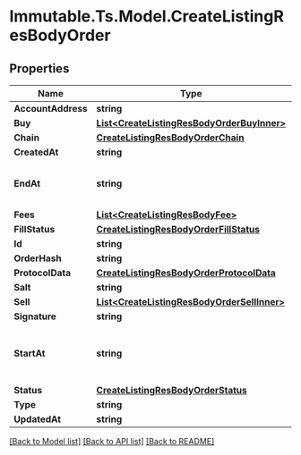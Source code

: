 # Immutable.Ts.Model.CreateListingResBodyOrder

## Properties

Name | Type | Description | Notes
------------ | ------------- | ------------- | -------------
**AccountAddress** | **string** |  | [optional] 
**Buy** | [**List&lt;CreateListingResBodyOrderBuyInner&gt;**](CreateListingResBodyOrderBuyInner.md) |  | [optional] 
**Chain** | [**CreateListingResBodyOrderChain**](CreateListingResBodyOrderChain.md) |  | [optional] 
**CreatedAt** | **string** |  | [optional] 
**EndAt** | **string** | Time after which the Order is expired | [optional] 
**Fees** | [**List&lt;CreateListingResBodyFee&gt;**](CreateListingResBodyFee.md) |  | [optional] 
**FillStatus** | [**CreateListingResBodyOrderFillStatus**](CreateListingResBodyOrderFillStatus.md) |  | [optional] 
**Id** | **string** |  | 
**OrderHash** | **string** |  | 
**ProtocolData** | [**CreateListingResBodyOrderProtocolData**](CreateListingResBodyOrderProtocolData.md) |  | [optional] 
**Salt** | **string** |  | [optional] 
**Sell** | [**List&lt;CreateListingResBodyOrderSellInner&gt;**](CreateListingResBodyOrderSellInner.md) |  | 
**Signature** | **string** |  | 
**StartAt** | **string** | Time after which the Order is considered active | 
**Status** | [**CreateListingResBodyOrderStatus**](CreateListingResBodyOrderStatus.md) |  | 
**Type** | **string** |  | 
**UpdatedAt** | **string** |  | 

[[Back to Model list]](../README.md#documentation-for-models) [[Back to API list]](../README.md#documentation-for-api-endpoints) [[Back to README]](../README.md)

